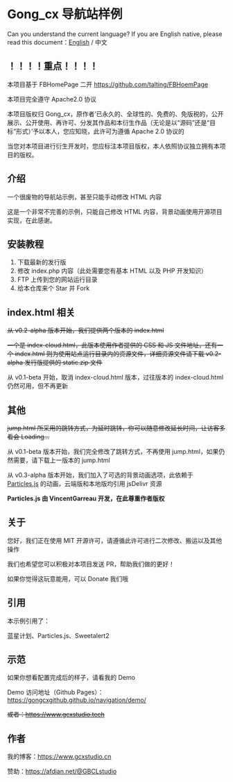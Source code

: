# Gong_cx 导航站样例

Can you understand the current language? If you are English native, please read this document：[English](https://github.com/Gongcxgithub/navigation/blob/master/README-en.md) / 中文

## ！！！！重点！！！！

本项目基于 FBHomePage 二开 https://github.com/talting/FBHoemPage 

本项目完全遵守 Apache2.0 协议

本项目版权归 Gong_cx，原作者‘已永久的、全球性的、免费的、免版税的，公开展示、公开使用、再许可、分发其作品和本衍生作品（无论是以“源码”还是“目标”形式）’予以本人，您应知晓，此许可为遵循 Apache 2.0 协议的

当您对本项目进行衍生开发时，您应标注本项目版权，本人依照协议独立拥有本项目的版权。

## 介绍
一个很废物的导航站示例，甚至只能手动修改 HTML 内容

这是一个非常不完善的示例，只能自己修改 HTML 内容，背景动画使用开源项目实现，在此感谢。

## 安装教程
1. 下载最新的发行版
2. 修改 index.php 内容（此处需要您有基本 HTML 以及 PHP 开发知识）
3. FTP 上传到您的网站运行目录
4. 给本仓库来个 Star 并 Fork 

## index.html 相关
~~从 v0.2-alpha 版本开始，我们提供两个版本的 index.html~~

~~一个是 index-cloud.html，此版本使用作者提供的 CSS 和 JS 文件地址，还有一个 index.html 则为使用站点运行目录内的资源文件，详细资源文件请下载 v0.2-alpha 发行版提供的 static.zip 文件~~

从 v0.1-beta 开始，取消 index-cloud.html 版本，过往版本的 index-cloud.html 仍然可用，但不再更新

## 其他
~~jump.html 所采用的跳转方式，为延时跳转，你可以随意修改延长时间，让访客多看会 Loading...~~

从 v0.1-beta 版本开始，我们完全修改了跳转方式，不再使用 jump.html，如果仍然需要，请下载上一版本的 jump.html

从 v0.3-alpha 版本开始，我们加入了可选的背景动画选项，此依赖于 [Particles.js](https://github.com/VincentGarreau/particles.js) 的动画，云端版和本地版均引用 jsDelivr 资源

**Particles.js 由 VincentGarreau 开发，在此尊重作者版权**

## 关于
您好，我们正在使用 MIT 开源许可，请遵循此许可进行二次修改、搬运以及其他操作

我们也希望您可以积极对本项目发送 PR，帮助我们做的更好！

如果你觉得这玩意能用，可以 Donate 我们哦

## 引用

本示例引用了：

蓝星计划、Particles.js、Sweetalert2

## 示范
如果你想看配置完成后的样子，请看我的 Demo

Demo 访问地址（Github Pages）：https://gongcxgithub.github.io/navigation/demo/

~~或者：https://www.gcxstudio.tech~~

## 作者
我的博客：https://www.gcxstudio.cn

赞助：https://afdian.net/@GBCLstudio
